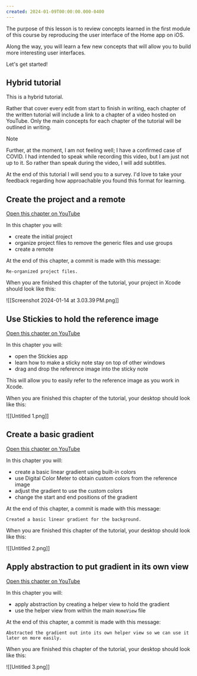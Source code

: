 ```yaml
---
created: 2024-01-09T00:00:00.000-0400
---
```

The purpose of this lesson is to review concepts learned in the first module of this course by reproducing the user interface of the Home app on iOS.

Along the way, you will learn a few new concepts that will allow you to build more interesting user interfaces.

Let's get started!

## Hybrid tutorial

This is a hybrid tutorial. 

Rather that cover every edit from start to finish in writing, each chapter of the written tutorial will include a link to a chapter of a video hosted on YouTube. Only the main concepts for each chapter of the tutorial will be outlined in writing.

> [!NOTE]
> 
> Further, at the moment, I am not feeling well; I have a confirmed case of COVID. I had intended to speak while recording this video, but I am just not up to it. So rather than speak during the video, I will add subtitles.
> 
> At the end of this tutorial I will send you to a survey. I'd love to take your feedback regarding how approachable you found this format for learning.

## Create the project and a remote

[Open this chapter on YouTube](https://www.youtube.com/watch?v=kr5WYqjg7Cw&t=0s)

In this chapter you will:

- create the initial project
- organize project files to remove the generic files and use groups
- create a remote

At the end of this chapter, a commit is made with this message:

```
Re-organized project files.
```

When you are finished this chapter of the tutorial, your project in Xcode should look like this:

![[Screenshot 2024-01-14 at 3.03.39 PM.png]]

## Use Stickies to hold the reference image

[Open this chapter on YouTube](https://www.youtube.com/watch?v=kr5WYqjg7Cw&t=153s)

In this chapter you will:

- open the Stickies app
- learn how to make a sticky note stay on top of other windows
- drag and drop the reference image into the sticky note

This will allow you to easily refer to the reference image as you work in Xcode.

When you are finished this chapter of the tutorial, your desktop should look like this:

![[Untitled 1.png]]

## Create a basic gradient

[Open this chapter on YouTube](https://www.youtube.com/watch?v=kr5WYqjg7Cw&t=239s)

In this chapter you will:

- create a basic linear gradient using built-in colors
- use Digital Color Meter to obtain custom colors from the reference image
- adjust the gradient to use the custom colors
- change the start and end positions of the gradient

At the end of this chapter, a commit is made with this message:

```
Created a basic linear gradient for the background.
```

When you are finished this chapter of the tutorial, your desktop should look like this:

![[Untitled 2.png]]

## Apply abstraction to put gradient in its own view

[Open this chapter on YouTube](https://www.youtube.com/watch?v=kr5WYqjg7Cw&t=542s)

In this chapter you will:

- apply abstraction by creating a helper view to hold the gradient
- use the helper view from within the main `HomeView` file

At the end of this chapter, a commit is made with this message:

```
Abstracted the gradient out into its own helper view so we can use it later on more easily.
```

When you are finished this chapter of the tutorial, your desktop should look like this:

![[Untitled 3.png]]